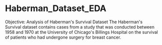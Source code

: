 # Haberman_Dataset_EDA
Objective: Analysis of Haberman's Survival Dataset The Haberman's Survival dataset contains cases from a study that was conducted between 1958 and 1970 at the University of Chicago's Billings Hospital on the survival of patients who had undergone surgery for breast cancer.
